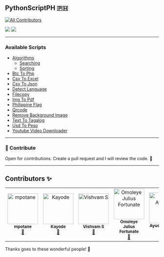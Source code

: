 ## PythonScriptPH 🇵🇭
<!-- ALL-CONTRIBUTORS-BADGE:START - Do not remove or modify this section -->
[![All Contributors](https://img.shields.io/badge/all_contributors-5-orange.svg?style=flat-square)](#contributors-)
<!-- ALL-CONTRIBUTORS-BADGE:END -->

[![](https://img.shields.io/static/v1?label=python&message=3.10.7&color=f7df28&style=for-the-badge&logo=python)](https://www.python.org/) [![](https://img.shields.io/static/v1?label=LICENSE&message=GPLv3&color=brightgreen&style=for-the-badge&logo=gnu)](https://www.gnu.org/licenses/gpl-3.0.en.html)

---

### Available Scripts

- [Algorithms](https://github.com/mpotane/PythonScriptPH/tree/main/Algorithms)
  - [Searching](https://github.com/mpotane/PythonScriptPH/tree/main/Algorithms/Searching)
  - [Sorting](https://github.com/mpotane/PythonScriptPH/tree/main/Algorithms/Sorting) 
- [Btc To Php](https://github.com/mpotane/PythonScriptPH/tree/main/btc-to-php)
- [Csv To Excel](https://github.com/mpotane/PythonScriptPH/tree/main/csv-to-excel)
- [Csv To Json](https://github.com/mpotane/PythonScriptPH/tree/main/csv-to-json)
- [Detect Language](https://github.com/mpotane/PythonScriptPH/tree/main/detect-language)
- [Filecopy](https://github.com/mpotane/PythonScriptPH/tree/main/filecopy)
- [Img To Pdf](https://github.com/mpotane/PythonScriptPH/tree/main/img-to-pdf)
- [Philippine Flag](https://github.com/mpotane/PythonScriptPH/tree/main/Philippine-flag)
- [Qrcode](https://github.com/mpotane/PythonScriptPH/tree/main/qrcode)
- [Remove Background Image](https://github.com/mpotane/PythonScriptPH/tree/main/remove-background-image)
- [Text To Tagalog](https://github.com/mpotane/PythonScriptPH/tree/main/text-to-tagalog)
- [Usd To Peso](https://github.com/mpotane/PythonScriptPH/tree/main/usd-to-peso)
- [Youtube Video Downloader](https://github.com/mpotane/PythonScriptPH/tree/main/Youtube-Video-Downloader)

---

### 🎯 Contribute

Open for contributions. Create a pull request and I will review the code. 🧐

---

## Contributors ✨

<!-- ALL-CONTRIBUTORS-LIST:START - Do not remove or modify this section -->
<!-- prettier-ignore-start -->
<!-- markdownlint-disable -->
<table>
  <tbody>
    <tr>
      <td align="center"><a href="http://mpotane.github.io"><img src="https://avatars.githubusercontent.com/u/65337802?v=4?s=100" width="100px;" alt="mpotane"/><br /><sub><b>mpotane</b></sub></a><br /><a href="#maintenance-mpotane" title="Maintenance">🚧</a></td>
      <td align="center"><a href="https://github.com/zt4ff"><img src="https://avatars.githubusercontent.com/u/61902277?v=4?s=100" width="100px;" alt="Kayode"/><br /><sub><b>Kayode</b></sub></a><br /><a href="https://github.com/mpotane/PythonScriptPH/commits?author=zt4ff" title="Documentation">📖</a></td>
      <td align="center"><a href="https://www.linkedin.com/in/s-vishvam"><img src="https://avatars.githubusercontent.com/u/78094956?v=4?s=100" width="100px;" alt="Vishvam S"/><br /><sub><b>Vishvam S</b></sub></a><br /><a href="https://github.com/mpotane/PythonScriptPH/commits?author=Vishvam10" title="Documentation">📖</a></td>
      <td align="center"><a href="http://peewhyresume.herokuapp.com"><img src="https://avatars.githubusercontent.com/u/79061404?v=4?s=100" width="100px;" alt="Omoleye Julius Fortunate"/><br /><sub><b>Omoleye Julius Fortunate</b></sub></a><br /><a href="#plugin-AsyncDeveloper245" title="Plugin/utility libraries">🔌</a></td>
      <td align="center"><a href="https://github.com/ayush-1909"><img src="https://avatars.githubusercontent.com/u/76039483?v=4?s=100" width="100px;" alt="Ayush Awasthi"/><br /><sub><b>Ayush Awasthi</b></sub></a><br /><a href="https://github.com/mpotane/PythonScriptPH/commits?author=ayush-1909" title="Code">💻</a></td>
    </tr>
  </tbody>
</table>

<!-- markdownlint-restore -->
<!-- prettier-ignore-end -->

<!-- ALL-CONTRIBUTORS-LIST:END -->


<p>Thanks goes to these wonderful people! 🙏</p>
